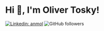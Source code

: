 # Hi 👋, I'm Oliver Tosky!

[![Linkedin: anmol](https://img.shields.io/badge/-olivertosky-blue?style=flat-square&logo=Linkedin&logoColor=white&link=https://www.linkedin.com/in/olivertosky/)](https://www.linkedin.com/in/olivertosky/)
![GitHub followers](https://img.shields.io/github/followers/otosky?label=Follow&style=social)
